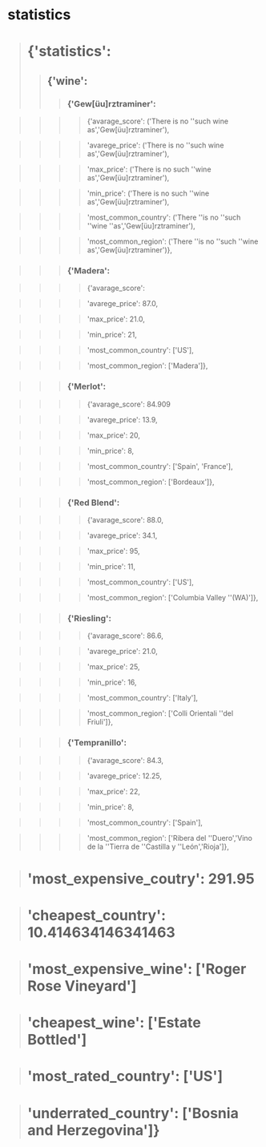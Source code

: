 # statistics #

># {'statistics': #
>>## {'wine': ##
>>>### {'Gew[üu]rztraminer': ###

>>>> {'avarage_score': ('There is no ''such wine as','Gew[üu]rztraminer'),

>>>>'avarege_price': ('There is no ''such wine as','Gew[üu]rztraminer'),

>>>>'max_price': ('There is no such ''wine as','Gew[üu]rztraminer'),

>>>>'min_price': ('There is no such ''wine as','Gew[üu]rztraminer'),

>>>> 'most_common_country': ('There ''is no ''such ''wine ''as','Gew[üu]rztraminer'),

>>>>'most_common_region': ('There ''is no ''such ''wine as','Gew[üu]rztraminer')},

>>>### {'Madera': ###

>>>> {'avarage_score':

>>>>'avarege_price': 87.0,

>>>>'max_price': 21.0,

>>>>'min_price': 21,

>>>> 'most_common_country': ['US'],

>>>>'most_common_region': ['Madera']},

>>>### {'Merlot': ###

>>>> {'avarage_score': 84.909

>>>>'avarege_price': 13.9,

>>>>'max_price': 20,

>>>>'min_price': 8,

>>>> 'most_common_country': ['Spain', 'France'],

>>>>'most_common_region': ['Bordeaux']},

>>>### {'Red Blend': ###

>>>> {'avarage_score': 88.0,

>>>>'avarege_price': 34.1,

>>>>'max_price': 95,

>>>>'min_price': 11,

>>>> 'most_common_country': ['US'],

>>>>'most_common_region': ['Columbia Valley ''(WA)']},

>>>### {'Riesling': ###

>>>> {'avarage_score': 86.6,

>>>>'avarege_price': 21.0,

>>>>'max_price': 25,

>>>>'min_price': 16,

>>>> 'most_common_country': ['Italy'],

>>>>'most_common_region': ['Colli Orientali ''del Friuli']},

>>>### {'Tempranillo': ###

>>>> {'avarage_score': 84.3,

>>>>'avarege_price': 12.25,

>>>>'max_price': 22,

>>>>'min_price': 8,

>>>> 'most_common_country': ['Spain'],

>>>>'most_common_region': ['Ribera del ''Duero','Vino de la ''Tierra de ''Castilla y ''León','Rioja']},

># 'most_expensive_coutry': 291.95 #

># 'cheapest_country': 10.414634146341463 #

># 'most_expensive_wine': ['Roger Rose Vineyard'] #

># 'cheapest_wine': ['Estate Bottled'] #

># 'most_rated_country': ['US'] #

># 'underrated_country': ['Bosnia and Herzegovina']} #
 




